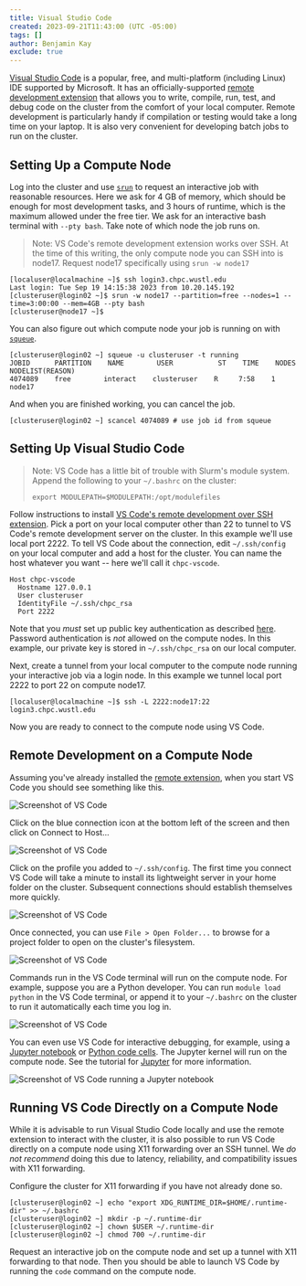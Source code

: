```yaml
---
title: Visual Studio Code
created: 2023-09-21T11:43:00 (UTC -05:00)
tags: []
author: Benjamin Kay
exclude: true
---
```


[Visual Studio Code](https://code.visualstudio.com/) is a popular, free, and multi-platform (including Linux) IDE supported by Microsoft. It has an officially-supported [remote development extension](https://code.visualstudio.com/docs/remote/ssh) that allows you to write, compile, run, test, and debug code on the cluster from the comfort of your local computer. Remote development is particularly handy if compilation or testing would take a long time on your laptop. It is also very convenient for developing batch jobs to run on the cluster.

## Setting Up a Compute Node

Log into the cluster and use [`srun`](https://slurm.schedmd.com/srun.html) to request an interactive job with reasonable resources. Here we ask for 4 GB of memory, which should be enough for most development tasks, and 3 hours of runtime, which is the maximum allowed under the free tier. We ask for an interactive bash terminal with `--pty bash`. Take note of which node the job runs on.

> Note: VS Code's remote development extension works over SSH. At the time of this writing, the only compute node you can SSH into is node17. Request node17 specifically using `srun -w node17`

```
[localuser@localmachine ~]$ ssh login3.chpc.wustl.edu
Last login: Tue Sep 19 14:15:38 2023 from 10.20.145.192
[clusteruser@login02 ~]$ srun -w node17 --partition=free --nodes=1 --time=3:00:00 --mem=4GB --pty bash
[clusteruser@node17 ~]$ 
```

You can also figure out which compute node your job is running on with [`squeue`](https://slurm.schedmd.com/squeue.html).

```
[clusteruser@login02 ~] squeue -u clusteruser -t running
JOBID      PARTITION    NAME        USER           ST    TIME    NODES    NODELIST(REASON)
4074089    free        interact    clusteruser    R     7:58    1        node17
```

And when you are finished working, you can cancel the job.

```
[clusteruser@login02 ~] scancel 4074089 # use job id from squeue
```

## Setting Up Visual Studio Code

> Note: VS Code has a little bit of trouble with Slurm's module system. Append the following to your `~/.bashrc` on the cluster:
>
> ```
> export MODULEPATH=$MODULEPATH:/opt/modulefiles
> ```

Follow instructions to install [VS Code's remote development over SSH extension](https://code.visualstudio.com/docs/remote/ssh). Pick a port on your local computer other than 22 to tunnel to VS Code's remote development server on the cluster. In this example we'll use local port 2222. To tell VS Code about the connection, edit `~/.ssh/config` on your local computer and add a host for the cluster. You can name the host whatever you want -- here we'll call it `chpc-vscode`.

```
Host chpc-vscode
  Hostname 127.0.0.1            
  User clusteruser
  IdentityFile ~/.ssh/chpc_rsa
  Port 2222
```

Note that you *must* set up public key authentication as described [here](../getting-started/connect-to-login-nodes.md#entering-my-password-to-login-every-time-is-so-annoying--how-can-i-connect-to-the-cluster-without-entering-the-password). Password authentication is *not* allowed on the compute nodes. In this example, our private key is stored in `~/.ssh/chpc_rsa` on our local computer.

Next, create a tunnel from your local computer to the compute node running your interactive job via a login node. In this example we tunnel local port 2222 to port 22 on compute node17.

 ```
[localuser@localmachine ~]$ ssh -L 2222:node17:22 login3.chpc.wustl.edu
 ```

Now you are ready to connect to the compute node using VS Code.

## Remote Development on a Compute Node

Assuming you've already installed the [remote extension](https://code.visualstudio.com/docs/remote/ssh), when you start VS Code you should see something like this.

![Screenshot of VS Code](../images/vscode-screenshot-1.png)

Click on the blue connection icon at the bottom left of the screen and then click on Connect to Host...

![Screenshot of VS Code](../images/vscode-screenshot-2.png)

Click on the profile you added to `~/.ssh/config`. The first time you connect VS Code will take a minute to install its lightweight server in your home folder on the cluster. Subsequent connections should establish themselves more quickly.

![Screenshot of VS Code](../images/vscode-screenshot-3.png)

Once connected, you can use `File > Open Folder...` to browse for a project folder to open on the cluster's filesystem.

![Screenshot of VS Code](../images/vscode-screenshot-4.png)

Commands run in the VS Code terminal will run on the compute node. For example, suppose you are a Python developer. You can run `module load python` in the VS Code terminal, or append it to your `~/.bashrc` on the cluster to run it automatically each time you log in.

![Screenshot of VS Code](../images/vscode-screenshot-5.png)

You can even use VS Code for interactive debugging, for example, using a [Jupyter notebook](https://code.visualstudio.com/docs/datascience/jupyter-notebooks) or [Python code cells](https://code.visualstudio.com/docs/python/jupyter-support-py). The Jupyter kernel will run on the compute node. See the tutorial for [Jupyter](jupyter.md) for more information.

![Screenshot of VS Code running a Jupyter notebook](../images/vscode-screenshot-6.png)

## Running VS Code Directly on a Compute Node

While it is advisable to run Visual Studio Code locally and use the remote extension to interact with the cluster, it is also possible to run VS Code directly on a compute node using X11 forwarding over an SSH tunnel. We *do not recommend* doing this due to latency, reliability, and compatibility issues with X11 forwarding.

Configure the cluster for X11 forwarding if you have not already done so.

```
[clusteruser@login02 ~] echo "export XDG_RUNTIME_DIR=$HOME/.runtime-dir" >> ~/.bashrc
[clusteruser@login02 ~] mkdir -p ~/.runtime-dir
[clusteruser@login02 ~] chown $USER ~/.runtime-dir
[clusteruser@login02 ~] chmod 700 ~/.runtime-dir
```

Request an interactive job on the compute node and set up a tunnel with X11 forwarding to that node. Then you should be able to launch VS Code by running the `code` command on the compute node.
